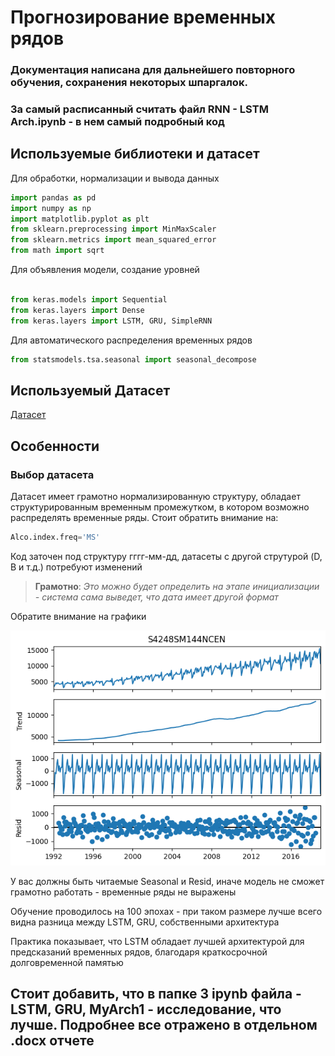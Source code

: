 # Прогнозирование временных рядов

### Документация написана для дальнейшего повторного обучения, сохранения некоторых шпаргалок.
### За самый расписанный считать файл RNN - LSTM Arch.ipynb - в нем самый подробный код
## Используемые библиотеки и датасет


Для обработки, нормализации и вывода данных
```python
import pandas as pd
import numpy as np
import matplotlib.pyplot as plt
from sklearn.preprocessing import MinMaxScaler
from sklearn.metrics import mean_squared_error
from math import sqrt
```
Для объявления модели, создание уровней
```python

from keras.models import Sequential
from keras.layers import Dense
from keras.layers import LSTM, GRU, SimpleRNN
```
Для автоматического распределения временных рядов
```python
from statsmodels.tsa.seasonal import seasonal_decompose
```



## Используемый Датасет
[Датасет](https://www.kaggle.com/datasets/bulentsiyah/for-simple-exercises-time-series-forecasting?select=Alcohol_Sales.csv)

## Особенности

### Выбор датасета
Датасет имеет грамотно нормализированную структуру, обладает структурированным временным промежутком, в котором возможно распределять временные ряды. Стоит обратить внимание на:

```python
Alco.index.freq='MS'
```
Код заточен под структуру гггг-мм-дд, датасеты с другой струтурой (D, B и т.д.) потребуют изменений

> **Грамотно**: *Это можно будет определить на этапе инициализации - система сама выведет, что дата имеет другой формат*

Обратите внимание на графики

![Изображение](output.png)

У вас должны быть читаемые Seasonal и Resid, иначе модель не сможет грамотно работать - временные ряды не выражены

Обучение проводилось на 100 эпохах - при таком размере лучше всего видна разница между LSTM, GRU, собственными архитектура

Практика показывает, что LSTM обладает лучшей архитектурой для предсказаний временных рядов, благодаря краткосрочной долговременной памятью

## Стоит добавить, что в папке 3 ipynb файла - LSTM, GRU, MyArch1 - исследование, что лучше. Подробнее все отражено в отдельном .docx отчете